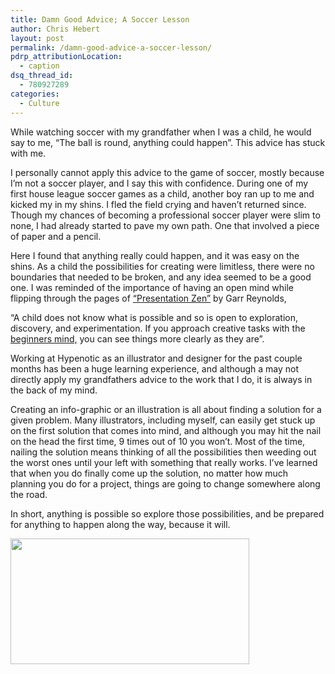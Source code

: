```yaml
---
title: Damn Good Advice; A Soccer Lesson
author: Chris Hebert
layout: post
permalink: /damn-good-advice-a-soccer-lesson/
pdrp_attributionLocation:
  - caption
dsq_thread_id:
  - 780927289
categories:
  - Culture
---
```

While watching soccer with my grandfather when I was a child, he would say to me, “The ball is round, anything could happen”. This advice has stuck with me.

I personally cannot apply this advice to the game of soccer, mostly because I’m not a soccer player, and I say this with confidence. During one of my first house league soccer games as a child, another boy ran up to me and kicked my in my shins. I fled the field crying and haven’t returned since. Though my chances of becoming a professional soccer player were slim to none, I had already started to pave my own path. One that involved a piece of paper and a pencil.

Here I found that anything really could happen, and it was easy on the shins. As a child the possibilities for creating were limitless, there were no boundaries that needed to be broken, and any idea seemed to be a good one. I was reminded of the importance of having an open mind while flipping through the pages of [“Presentation Zen”][1] by Garr Reynolds,

“A child does not know what is possible and so is open to exploration, discovery, and experimentation. If you approach creative tasks with the [beginners mind,][2] you can see things more clearly as they are”.

Working at Hypenotic as an illustrator and designer for the past couple months has been a huge learning experience, and although a may not directly apply my grandfathers advice to the work that I do, it is always in the back of my mind.

Creating an info-graphic or an illustration is all about finding a solution for a given problem. Many illustrators, including myself, can easily get stuck up on the first solution that comes into mind, and although you may hit the nail on the head the first time, 9 times out of 10 you won’t. Most of the time, nailing the solution means thinking of all the possibilities then weeding out the worst ones until your left with something that really works. I’ve learned that when you do finally come up the solution, no matter how much planning you do for a project, things are going to change somewhere along the road.

In short, anything is possible so explore those possibilities, and be prepared for anything to happen along the way, because it will.

<a href="http://hypenotic.com/meaning-fulmarketing/9615/damn-good-advice-a-soccer-lesson/attachment/damngoodadvice-3" rel="attachment wp-att-9618"><img class="aligncenter size-full wp-image-9618" title="damngoodadvice" src="http://hypenotic.com/wordpress/wp-content/uploads/2012/07/damngoodadvice2.png" alt="" width="382" height="201" /></a>

 [1]: http://www.presentationzen.com/
 [2]: http://hypenotic.com/meaning-fulmarketing/9389/9389